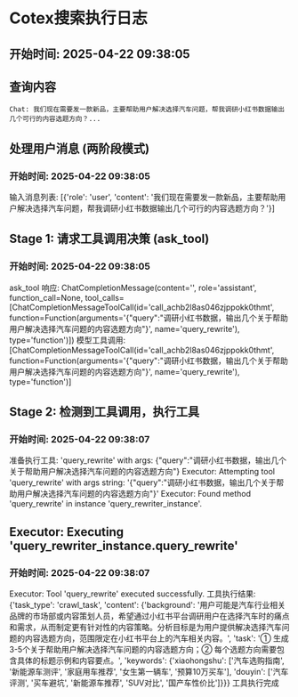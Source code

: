 # Cotex搜索执行日志

## 开始时间: 2025-04-22 09:38:05


## 查询内容
```
Chat: 我们现在需要发一款新品，主要帮助用户解决选择汽车问题，帮我调研小红书数据输出几个可行的内容选题方向？...
```


## 处理用户消息 (两阶段模式)
### 开始时间: 2025-04-22 09:38:05

输入消息列表: [{'role': 'user', 'content': '我们现在需要发一款新品，主要帮助用户解决选择汽车问题，帮我调研小红书数据输出几个可行的内容选题方向？'}]

## Stage 1: 请求工具调用决策 (ask_tool)
### 开始时间: 2025-04-22 09:38:05

ask_tool 响应: ChatCompletionMessage(content='', role='assistant', function_call=None, tool_calls=[ChatCompletionMessageToolCall(id='call_achb2l8as046zjppokk0thmt', function=Function(arguments='{"query":"调研小红书数据，输出几个关于帮助用户解决选择汽车问题的内容选题方向"}', name='query_rewrite'), type='function')])
模型工具调用: [ChatCompletionMessageToolCall(id='call_achb2l8as046zjppokk0thmt', function=Function(arguments='{"query":"调研小红书数据，输出几个关于帮助用户解决选择汽车问题的内容选题方向"}', name='query_rewrite'), type='function')]

## Stage 2: 检测到工具调用，执行工具
### 开始时间: 2025-04-22 09:38:07

准备执行工具: 'query_rewrite' with args: {"query":"调研小红书数据，输出几个关于帮助用户解决选择汽车问题的内容选题方向"}
Executor: Attempting tool 'query_rewrite' with args string: '{"query":"调研小红书数据，输出几个关于帮助用户解决选择汽车问题的内容选题方向"}'
Executor: Found method 'query_rewrite' in instance 'query_rewriter_instance'.

## Executor: Executing 'query_rewriter_instance.query_rewrite'
### 开始时间: 2025-04-22 09:38:07

Executor: Tool 'query_rewrite' executed successfully.
工具执行结果: {'task_type': 'crawl_task', 'content': {'background': '用户可能是汽车行业相关品牌的市场部或内容策划人员，希望通过小红书平台调研用户在选择汽车时的痛点和需求，从而制定更有针对性的内容策略。分析目标是为用户提供解决选择汽车问题的内容选题方向，范围限定在小红书平台上的汽车相关内容。', 'task': '① 生成3-5个关于帮助用户解决选择汽车问题的内容选题方向；② 每个选题方向需要包含具体的标题示例和内容要点。', 'keywords': {'xiaohongshu': ['汽车选购指南', '新能源车测评', '家庭用车推荐', '女生第一辆车', '预算10万买车'], 'douyin': ['汽车评测', '买车避坑', '新能源车推荐', 'SUV对比', '国产车性价比']}}}
工具执行完成
